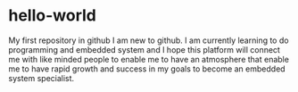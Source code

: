 # hello-world
My first repository in github
I am new to github. I am currently learning to do programming and embedded system and I hope this platform will connect me with like minded people to enable me to have an atmosphere that enable me to have rapid growth and success in my goals to become an embedded system specialist.
